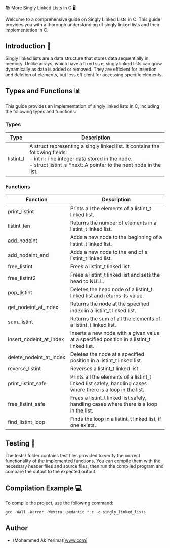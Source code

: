 📚 More Singly Linked Lists in C 🖥️

Welcome to a comprehensive guide on Singly Linked Lists in C. This guide provides you with a thorough understanding of singly linked lists and their implementation in C.

## Introduction 📝

Singly linked lists are a data structure that stores data sequentially in memory. Unlike arrays, which have a fixed size, singly linked lists can grow dynamically as data is added or removed. They are efficient for insertion and deletion of elements, but less efficient for accessing specific elements.

## Types and Functions 📊

This guide provides an implementation of singly linked lists in C, including the following types and functions:

### Types

Type | Description
---- | -----------
listint_t | A struct representing a singly linked list. It contains the following fields: <br> - int n: The integer data stored in the node. <br> - struct listint_s *next: A pointer to the next node in the list.

### Functions

Function | Description
-------- | -----------
print_listint | Prints all the elements of a listint_t linked list.
listint_len | Returns the number of elements in a listint_t linked list.
add_nodeint | Adds a new node to the beginning of a listint_t linked list.
add_nodeint_end | Adds a new node to the end of a listint_t linked list.
free_listint | Frees a listint_t linked list.
free_listint2 | Frees a listint_t linked list and sets the head to NULL.
pop_listint | Deletes the head node of a listint_t linked list and returns its value.
get_nodeint_at_index | Returns the node at the specified index in a listint_t linked list.
sum_listint | Returns the sum of all the elements of a listint_t linked list.
insert_nodeint_at_index | Inserts a new node with a given value at a specified position in a listint_t linked list.
delete_nodeint_at_index | Deletes the node at a specified position in a listint_t linked list.
reverse_listint | Reverses a listint_t linked list.
print_listint_safe | Prints all the elements of a listint_t linked list safely, handling cases where there is a loop in the list.
free_listint_safe | Frees a listint_t linked list safely, handling cases where there is a loop in the list.
find_listint_loop | Finds the loop in a listint_t linked list, if one exists.

## Testing 🧪

The tests/ folder contains test files provided to verify the correct functionality of the implemented functions. You can compile them with the necessary header files and source files, then run the compiled program and compare the output to the expected output.

## Compilation Example 💻

To compile the project, use the following command:

```C
gcc -Wall -Werror -Wextra -pedantic *.c -o singly_linked_lists
```

## Author
- (Mohammed Ak Yerima)[www.com]
